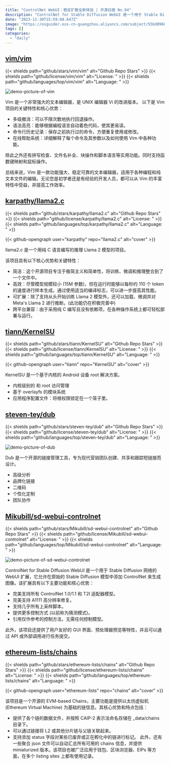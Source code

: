 ```yaml
---
title: "ControlNet WebUI：稳定扩散全新体验 | 开源日报 No.94"
description: "ControlNet for Stable Diffusion WebUI 是一个用于 Stable Diffusion 网络的 WebUI 扩展，它允许在原始的 Stable Diffusion 模型中添加 ControlNet 来生成图像。"
date: "2023-11-30T15:59:08.647Z"
image: "https://osguider.oss-cn-guangzhou.aliyuncs.com/subject/55bd096061ac3dd62de3193c03b95f39.png"
tags: []
categories:
  - "daily"
---
```


## [vim/vim](https://github.com/vim/vim)

{{< shields path="github/stars/vim/vim" alt="Github Repo Stars" >}} {{< shields path="github/license/vim/vim" alt="License: " >}} {{< shields path="github/languages/top/vim/vim" alt="Language: " >}}

![demo-picture-of-vim](https://picgo-daily.oss-cn-guangzhou.aliyuncs.com/picgo-daily/2023/33a0d19e3417bc8bb98819a9e17371e8.png)

Vim 是一个非常强大的文本编辑器，是 UNIX 编辑器 Vi 的改进版本。
以下是 Vim 项目的关键特性和核心优势：

- 多级撤消：可以不限次数地执行回退操作。
- 语法高亮：能够根据编程语言自动着色代码，使其更易读。
- 命令行历史记录：保存之前执行过的命令，方便重复使用或修改。
- 在线帮助系统：详细解释了每个命令及其参数以及如何使用 Vim 中各种功能。

除此之外还有拼写检查、文件名补全、块操作和脚本语言等实用功能。同时支持函数键映射和鼠标操作。

总结来说，Vim 是一款功能强大、稳定可靠的文本编辑器，适用于各种编程和纯文本文件的编辑。无论您是初学者还是有经验的开发人员，都可以从 Vim 的丰富特性中受益，并提高工作效率。
  
## [karpathy/llama2.c](https://github.com/karpathy/llama2.c)

{{< shields path="github/stars/karpathy/llama2.c" alt="Github Repo Stars" >}} {{< shields path="github/license/karpathy/llama2.c" alt="License: " >}} {{< shields path="github/languages/top/karpathy/llama2.c" alt="Language: " >}}

{{< github-opengraph user="karpathy" repo="llama2.c" alt="cover" >}}

llama2.c 是一个用纯 C 语言编写的推理 Llama 2 模型的项目。

该项目具有以下核心优势和关键特性：

- 简洁：这个开源项目专注于极简主义和简单性，将训练、微调和推理整合到了一个文件中。
- 高效：尽管模型规模较小 (15M 参数)，但在运行时能够以每秒约 110 个 token 的速度进行样本生成。通过使用适当的编译标志，可以进一步提高其性能。
- 可扩展：除了支持从头开始训练 Llama 2 模型外，还可以加载、微调并对 Meta's Llama 2 进行推断。(此功能仍在积极完善中)
- 跨平台兼容：由于采用纯 C 编写且没有依赖项，在各种操作系统上都可轻松部署与运行。
  
## [tiann/KernelSU](https://github.com/tiann/KernelSU)

{{< shields path="github/stars/tiann/KernelSU" alt="Github Repo Stars" >}} {{< shields path="github/license/tiann/KernelSU" alt="License: " >}} {{< shields path="github/languages/top/tiann/KernelSU" alt="Language: " >}}

{{< github-opengraph user="tiann" repo="KernelSU" alt="cover" >}}

KernelSU 是一个基于内核的 Android 设备 root 解决方案。

- 内核级别的  和 root 访问管理
- 基于 overlayfs 的模块系统
- 应用程序配置文件：将根权限锁定在一个笼子里。
  
## [steven-tey/dub](https://github.com/steven-tey/dub)

{{< shields path="github/stars/steven-tey/dub" alt="Github Repo Stars" >}} {{< shields path="github/license/steven-tey/dub" alt="License: " >}} {{< shields path="github/languages/top/steven-tey/dub" alt="Language: " >}}

![demo-picture-of-dub](https://picgo-daily.oss-cn-guangzhou.aliyuncs.com/picgo-daily/2023/f813860e4a8372e2e184189383179858.png)

Dub 是一个开源的链接管理工具，专为现代营销团队创建、共享和跟踪短链接而设计。

- 高级分析
- 品牌化链接
- 二维码
- 个性化定制
- 团队协作
  
## [Mikubill/sd-webui-controlnet](https://github.com/Mikubill/sd-webui-controlnet)

{{< shields path="github/stars/Mikubill/sd-webui-controlnet" alt="Github Repo Stars" >}} {{< shields path="github/license/Mikubill/sd-webui-controlnet" alt="License: " >}} {{< shields path="github/languages/top/Mikubill/sd-webui-controlnet" alt="Language: " >}}

![demo-picture-of-sd-webui-controlnet](https://osguider.oss-cn-guangzhou.aliyuncs.com/subject/a5a09f29baf387db0aa8f098332b4ee8.png)

ControlNet for Stable Diffusion WebUI 是一个用于 Stable Diffusion 网络的 WebUI 扩展，它允许在原始的 Stable Diffusion 模型中添加 ControlNet 来生成图像。该扩展具有以下主要功能和核心优势：

- 完美支持所有 ControlNet 1.0/1.1 和 T2I 适配器模型。
- 完美支持 A1111 高分辨率修复。
- 支持几乎所有上采样脚本。
- 提供更多控制方式 (以前称为猜测模式)。
- 引用仅作参考的控制方法，无需任何控制模型。

此外，该项目还提供了用户友好的 GUI 界面、预处理器预览等特性，并且可以通过 API 或外部调用进行任务提交。
  
## [ethereum-lists/chains](https://github.com/ethereum-lists/chains)

{{< shields path="github/stars/ethereum-lists/chains" alt="Github Repo Stars" >}} {{< shields path="github/license/ethereum-lists/chains" alt="License: " >}} {{< shields path="github/languages/top/ethereum-lists/chains" alt="Language: " >}}

{{< github-opengraph user="ethereum-lists" repo="chains" alt="cover" >}}

该项目是一个开源的 EVM-based Chains，主要功能是提供以太坊虚拟机 (Ethereum Virtual Machine) 为基础的链信息。其核心优势和特点包括：

- 提供了各个链的数据文件，并按照 CAIP-2 表示法命名存储在 _data/chains 目录下。
- 可以通过链接将 L2 或其他分片链与父链关联起来。
- 支持添加 status 字段对某些已废弃或正在孵化中的链进行标记。
此外，还有一些聚合 json 文件可以自动汇总所有可用的 chains 信息，并提供 miniaturized 版本。该项目也被广泛应用于钱包、区块浏览器、EIPs 等方面，在多个 listing sites 上都有使用记录。
  
